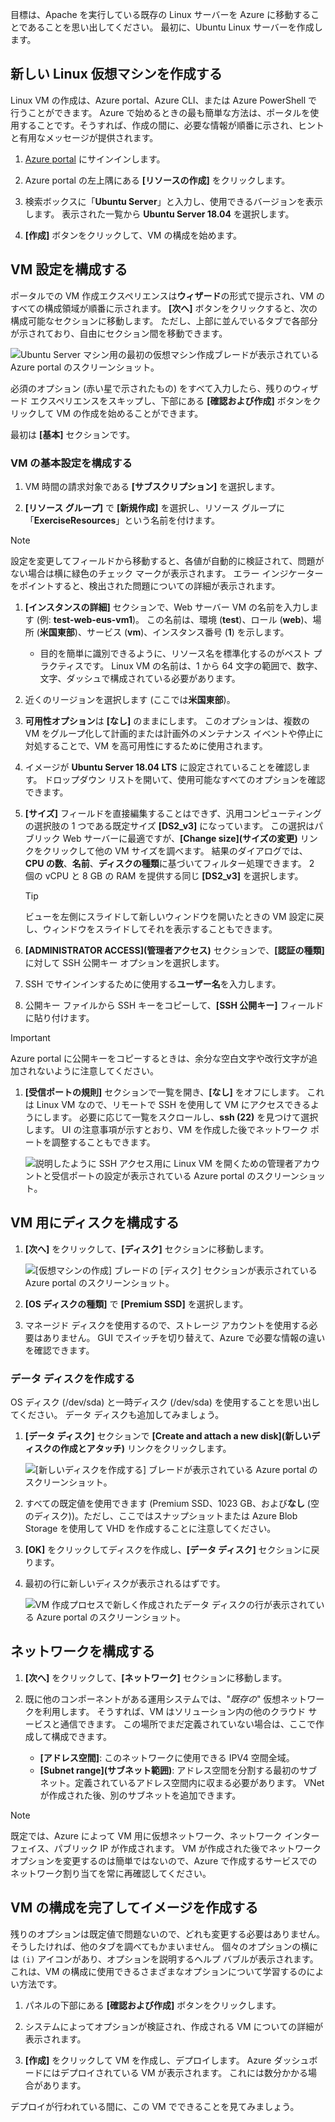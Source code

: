 目標は、Apache を実行している既存の Linux サーバーを Azure に移動することであることを思い出してください。 最初に、Ubuntu Linux サーバーを作成します。

## <a name="create-a-new-linux-virtual-machine"></a>新しい Linux 仮想マシンを作成する

Linux VM の作成は、Azure portal、Azure CLI、または Azure PowerShell で行うことができます。 Azure で始めるときの最も簡単な方法は、ポータルを使用することです。そうすれば、作成の間に、必要な情報が順番に示され、ヒントと有用なメッセージが提供されます。

1. [Azure portal](https://portal.azure.com?azure-portal=true) にサインインします。

1. Azure portal の左上隅にある **[リソースの作成]** をクリックします。

1. 検索ボックスに「**Ubuntu Server**」と入力し、使用できるバージョンを表示します。 表示された一覧から **Ubuntu Server 18.04** を選択します。

1. **[作成]** ボタンをクリックして、VM の構成を始めます。

## <a name="configure-the-vm-settings"></a>VM 設定を構成する

ポータルでの VM 作成エクスペリエンスは**ウィザード**の形式で提示され、VM のすべての構成領域が順番に示されます。 **[次へ]** ボタンをクリックすると、次の構成可能なセクションに移動します。 ただし、上部に並んでいるタブで各部分が示されており、自由にセクション間を移動できます。

![Ubuntu Server マシン用の最初の仮想マシン作成ブレードが表示されている Azure portal のスクリーンショット。](../media/3-azure-portal-create-vm.png)

必須のオプション (赤い星で示されたもの) をすべて入力したら、残りのウィザード エクスペリエンスをスキップし、下部にある **[確認および作成]** ボタンをクリックして VM の作成を始めることができます。

最初は **[基本]** セクションです。

### <a name="configure-basic-vm-settings"></a>VM の基本設定を構成する

1. VM 時間の請求対象である **[サブスクリプション]** を選択します。

1. **[リソース グループ]** で **[新規作成]** を選択し、リソース グループに「**ExerciseResources**」という名前を付けます。

> [!NOTE]  
> 設定を変更してフィールドから移動すると、各値が自動的に検証されて、問題がない場合は横に緑色のチェック マークが表示されます。 エラー インジケーターをポイントすると、検出された問題についての詳細が表示されます。

1. **[インスタンスの詳細]** セクションで、Web サーバー VM の名前を入力します (例: **test-web-eus-vm1**)。 この名前は、環境 (**test**)、ロール (**web**)、場所 (**米国東部**)、サービス (**vm**)、インスタンス番号 (**1**) を示します。
    - 目的を簡単に識別できるように、リソース名を標準化するのがベスト プラクティスです。 Linux VM の名前は、1 から 64 文字の範囲で、数字、文字、ダッシュで構成されている必要があります。

1. 近くのリージョンを選択します (ここでは**米国東部**)。

1. **可用性オプション**は **[なし]** のままにします。 このオプションは、複数の VM をグループ化して計画的または計画外のメンテナンス イベントや停止に対処することで、VM を高可用性にするために使用されます。

1. イメージが **Ubuntu Server 18.04 LTS** に設定されていることを確認します。 ドロップダウン リストを開いて、使用可能なすべてのオプションを確認できます。

1. **[サイズ]** フィールドを直接編集することはできず、汎用コンピューティングの選択肢の 1 つである既定サイズ **[DS2_v3]** になっています。 この選択はパブリック Web サーバーに最適ですが、**[Change size]\(サイズの変更\)** リンクをクリックして他の VM サイズを調べます。 結果のダイアログでは、**CPU の数**、**名前**、**ディスクの種類**に基づいてフィルター処理できます。 2 個の vCPU と 8 GB の RAM を提供する同じ **[DS2_v3]** を選択します。

    > [!TIP]
    > ビューを左側にスライドして新しいウィンドウを開いたときの VM 設定に戻し、ウィンドウをスライドしてそれを表示することもできます。

1. **[ADMINISTRATOR ACCESS]\(管理者アクセス\)** セクションで、**[認証の種類]** に対して SSH 公開キー オプションを選択します。

1. SSH でサインインするために使用する**ユーザー名**を入力します。

1. 公開キー ファイルから SSH キーをコピーして、**[SSH 公開キー]** フィールドに貼り付けます。

> [!IMPORTANT]
> Azure portal に公開キーをコピーするときは、余分な空白文字や改行文字が追加されないように注意してください。

1. **[受信ポートの規則]** セクションで一覧を開き、**[なし]** をオフにします。 これは Linux VM なので、リモートで SSH を使用して VM にアクセスできるようにします。 必要に応じて一覧をスクロールし、**ssh (22)** を見つけて選択します。 UI の注意事項が示すとおり、VM を作成した後でネットワーク ポートを調整することもできます。

    ![説明したように SSH アクセス用に Linux VM を開くための管理者アカウントと受信ポートの設定が表示されている Azure portal のスクリーンショット。](../media/3-open-ports.png) 

## <a name="configure-disks-for-the-vm"></a>VM 用にディスクを構成する

1. **[次へ]** をクリックして、**[ディスク]** セクションに移動します。

    ![[仮想マシンの作成] ブレードの [ディスク] セクションが表示されている Azure portal のスクリーンショット。](../media/3-configure-disks.png) 

1. **[OS ディスクの種類]** で **[Premium SSD]** を選択します。

1. マネージド ディスクを使用するので、ストレージ アカウントを使用する必要はありません。 GUI でスイッチを切り替えて、Azure で必要な情報の違いを確認できます。

### <a name="create-a-data-disk"></a>データ ディスクを作成する

OS ディスク (/dev/sda) と一時ディスク (/dev/sda) を使用することを思い出してください。 データ ディスクも追加してみましょう。

1. **[データ ディスク]** セクションで **[Create and attach a new disk]\(新しいディスクの作成とアタッチ\)** リンクをクリックします。

    ![[新しいディスクを作成する] ブレードが表示されている Azure portal のスクリーンショット。](../media/3-add-data-disk.png) 

1. すべての既定値を使用できます (Premium SSD、1023 GB、および**なし** (空のディスク))。ただし、ここではスナップショットまたは Azure Blob Storage を使用して VHD を作成することに注意してください。

1. **[OK]** をクリックしてディスクを作成し、**[データ ディスク]** セクションに戻ります。

1. 最初の行に新しいディスクが表示されるはずです。

    ![VM 作成プロセスで新しく作成されたデータ ディスクの行が表示されている Azure portal のスクリーンショット。](../media/3-new-disk.png) 

## <a name="configure-the-network"></a>ネットワークを構成する

1. **[次へ]** をクリックして、**[ネットワーク]** セクションに移動します。

1. 既に他のコンポーネントがある運用システムでは、"_既存の_" 仮想ネットワークを利用します。 そうすれば、VM はソリューション内の他のクラウド サービスと通信できます。 この場所でまだ定義されていない場合は、ここで作成して構成できます。
    - **[アドレス空間]**: このネットワークに使用できる IPV4 空間全域。
    - **[Subnet range]\(サブネット範囲\)**: アドレス空間を分割する最初のサブネット。定義されているアドレス空間内に収まる必要があります。 VNet が作成された後、別のサブネットを追加できます。

> [!NOTE]  
> 既定では、Azure によって VM 用に仮想ネットワーク、ネットワーク インターフェイス、パブリック IP が作成されます。 VM が作成された後でネットワーク オプションを変更するのは簡単ではないので、Azure で作成するサービスでのネットワーク割り当てを常に再確認してください。

## <a name="finish-configuring-the-vm-and-create-the-image"></a>VM の構成を完了してイメージを作成する

残りのオプションは既定値で問題ないので、どれも変更する必要はありません。 そうしたければ、他のタブを調べてもかまいません。 個々のオプションの横には `(i)` アイコンがあり、オプションを説明するヘルプ バブルが表示されます。 これは、VM の構成に使用できるさまざまなオプションについて学習するのによい方法です。

1. パネルの下部にある **[確認および作成]** ボタンをクリックします。

1. システムによってオプションが検証され、作成される VM についての詳細が表示されます。

1. **[作成]** をクリックして VM を作成し、デプロイします。 Azure ダッシュボードにはデプロイされている VM が表示されます。 これには数分かかる場合があります。

デプロイが行われている間に、この VM でできることを見てみましょう。